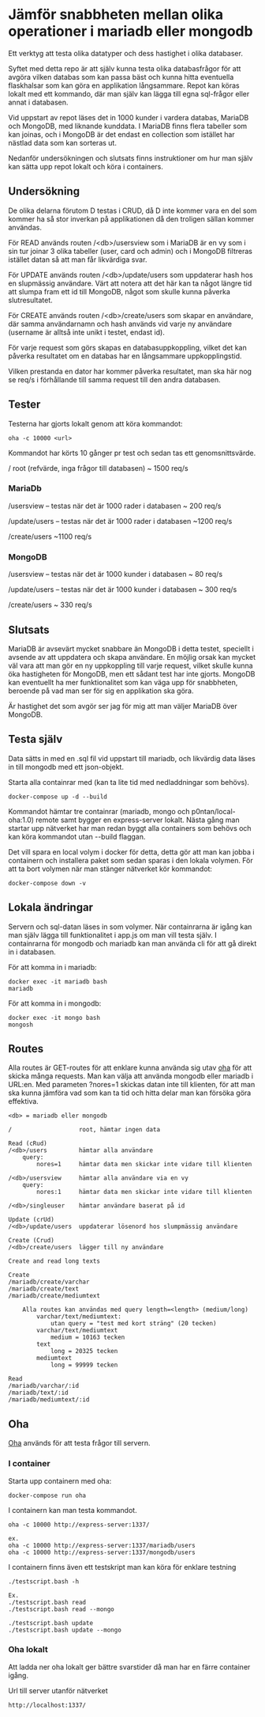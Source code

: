 # Jämför snabbheten mellan olika operationer i mariadb eller mongodb
Ett verktyg att testa olika datatyper och dess hastighet i olika databaser.

Syftet med detta repo är att själv kunna testa olika databasfrågor för att avgöra vilken databas som kan passa bäst och kunna hitta eventuella flaskhalsar som kan göra en applikation långsammare. Repot kan köras lokalt med ett kommando, där man själv kan lägga till egna sql-frågor eller annat i databasen.

Vid uppstart av repot läses det in 1000 kunder i vardera databas, MariaDB och MongoDB, med liknande kunddata. I MariaDB finns flera tabeller som kan joinas, och i MongoDB är det endast en collection som istället har nästlad data som kan sorteras ut.

Nedanför undersökningen och slutsats finns instruktioner om hur man själv kan sätta upp repot lokalt och köra i containers.

## Undersökning

De olika delarna förutom D testas i CRUD, då D inte kommer vara en del som kommer ha så stor inverkan på applikationen då den troligen sällan kommer användas.

För READ används routen /&lt;db&gt;/usersview som i MariaDB är en vy som i sin tur joinar 3 olika tabeller (user, card och admin) och i MongoDB filtreras istället datan så att man får likvärdiga svar.

För UPDATE används routen /&lt;db&gt;/update/users som uppdaterar hash hos en slupmässig användare. Värt att notera att det här kan ta något längre tid att slumpa fram ett id till MongoDB, något som skulle kunna påverka slutresultatet. 

För CREATE används routen /&lt;db&gt;/create/users som skapar en användare, där samma användarnamn och hash används vid varje ny användare (username är alltså inte unikt i testet, endast id).

För varje request som görs skapas en databasuppkoppling, vilket det kan påverka resultatet om en databas har en långsammare uppkopplingstid.

Vilken prestanda en dator har kommer påverka resultatet, man ska här nog se req/s i förhållande till samma request till den andra databasen.

## Tester

Testerna har gjorts lokalt genom att köra kommandot:
```
oha -c 10000 <url>
```
Kommandot har körts 10 gånger pr test och sedan tas ett genomsnittsvärde.

/ root (refvärde, inga frågor till databasen)
~ 1500 req/s

### MariaDb
/usersview – testas när det är 1000 rader i databasen
~ 200 req/s

/update/users – testas när det är 1000 rader i databasen
~1200 req/s

/create/users
~1100 req/s

### MongoDB
/usersview – testas när det är 1000 kunder i databasen
~ 80 req/s

/update/users – testas när det är 1000 kunder i databasen
~ 300 req/s

/create/users
~ 330 req/s

## Slutsats
MariaDB är avsevärt mycket snabbare än MongoDB i detta testet, speciellt i avsende av att uppdatera och skapa användare. En möjlig orsak kan mycket väl vara att man gör en ny uppkoppling till varje request, vilket skulle kunna öka hastigheten för MongoDB, men ett sådant test har inte gjorts. MongoDB kan eventuellt ha mer funktionalitet som kan väga upp för snabbheten, beroende på vad man ser för sig en applikation ska göra.

Är hastighet det som avgör ser jag för mig att man väljer MariaDB över MongoDB.

## Testa själv

Data sätts in med en .sql fil vid uppstart till mariadb, och likvärdig data läses in till mongodb med ett json-objekt.

Starta alla containrar med (kan ta lite tid med nedladdningar som behövs).
```
docker-compose up -d --build
```

Kommandot hämtar tre containrar (mariadb, mongo och p0ntan/local-oha:1.0) remote samt bygger en express-server lokalt. Nästa gång man startar upp nätverket har man redan byggt alla containers som behövs och kan köra kommandot utan --build flaggan.

Det vill spara en local volym i docker för detta, detta gör att man kan jobba i containern och installera paket som sedan sparas i den lokala volymen. För att ta bort volymen när man stänger nätverket kör kommandot:
```
docker-compose down -v
```

## Lokala ändringar

Servern och sql-datan läses in som volymer. När containrarna är igång kan man själv lägga till funktionalitet i app.js om man vill testa själv. I containrarna för mongodb och mariadb kan man använda cli för att gå direkt in i databasen.

För att komma in i mariadb:
```
docker exec -it mariadb bash
mariadb
```

För att komma in i mongodb:
```
docker exec -it mongo bash
mongosh
```

## Routes
Alla routes är GET-routes för att enklare kunna använda sig utav [oha](https://github.com/hatoo/oha) för att skicka många requests. Man kan välja att använda mongodb eller mariadb i URL:en. Med parameten ?nores=1 skickas datan inte till klienten, för att man ska kunna jämföra vad som kan ta tid och hitta delar man kan försöka göra effektiva.

```
<db> = mariadb eller mongodb

/                   root, hämtar ingen data

Read (cRud)
/<db>/users         hämtar alla användare
    query:
        nores=1     hämtar data men skickar inte vidare till klienten

/<db>/usersview     hämtar alla användare via en vy
    query:
        nores:1     hämtar data men skickar inte vidare till klienten

/<db>/singleuser    hämtar användare baserat på id

Update (crUd)
/<db>/update/users  uppdaterar lösenord hos slumpmässig användare

Create (Crud)
/<db>/create/users  lägger till ny användare

Create and read long texts

Create
/mariadb/create/varchar
/mariadb/create/text
/mariadb/create/mediumtext

    Alla routes kan användas med query length=<length> (medium/long)
        varchar/text/mediumtext:
            utan query = "test med kort sträng" (20 tecken) 
        varchar/text/mediumtext
            medium = 10163 tecken
        text
            long = 20325 tecken
        mediumtext
            long = 99999 tecken

Read
/mariadb/varchar/:id
/mariadb/text/:id
/mariadb/mediumtext/:id

``` 

## Oha

[Oha](https://github.com/hatoo/oha) används för att testa frågor till servern.

### I container
Starta upp containern med oha:
```
docker-compose run oha
```

I containern kan man testa kommandot.

```
oha -c 10000 http://express-server:1337/

ex.
oha -c 10000 http://express-server:1337/mariadb/users
oha -c 10000 http://express-server:1337/mongodb/users
```

I containern finns även ett testskript man kan köra för enklare testning
```
./testscript.bash -h

Ex.
./testscript.bash read
./testscript.bash read --mongo

./testscript.bash update
./testscript.bash update --mongo
```

### Oha lokalt

Att ladda ner oha lokalt ger bättre svarstider då man har en färre container igång.

Url till server utanför nätverket
```
http://localhost:1337/
```
